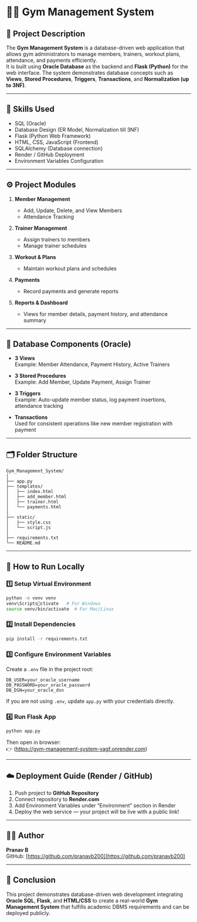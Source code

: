 
# 🏋️‍♂️ Gym Management System

## 📘 Project Description
The **Gym Management System** is a database-driven web application that allows gym administrators to manage members, trainers, workout plans, attendance, and payments efficiently.  
It is built using **Oracle Database** as the backend and **Flask (Python)** for the web interface. The system demonstrates database concepts such as **Views**, **Stored Procedures**, **Triggers**, **Transactions**, and **Normalization (up to 3NF)**.

---

## 🧠 Skills Used
- SQL (Oracle)
- Database Design (ER Model, Normalization till 3NF)
- Flask (Python Web Framework)
- HTML, CSS, JavaScript (Frontend)
- SQLAlchemy (Database connection)
- Render / GitHub Deployment
- Environment Variables Configuration

---

## ⚙️ Project Modules
1. **Member Management**
   - Add, Update, Delete, and View Members
   - Attendance Tracking

2. **Trainer Management**
   - Assign trainers to members
   - Manage trainer schedules

3. **Workout & Plans**
   - Maintain workout plans and schedules

4. **Payments**
   - Record payments and generate reports

5. **Reports & Dashboard**
   - Views for member details, payment history, and attendance summary

---

## 🧩 Database Components (Oracle)
- **3 Views**  
  Example: Member Attendance, Payment History, Active Trainers

- **3 Stored Procedures**  
  Example: Add Member, Update Payment, Assign Trainer

- **3 Triggers**  
  Example: Auto-update member status, log payment insertions, attendance tracking

- **Transactions**  
  Used for consistent operations like new member registration with payment

---

## 🗂️ Folder Structure
```
Gym_Management_System/
│
├── app.py
├── templates/
│   ├── index.html
│   ├── add_member.html
│   ├── trainer.html
│   └── payments.html
│
├── static/
│   ├── style.css
│   └── script.js
│
├── requirements.txt
└── README.md
```

---

## 🚀 How to Run Locally

### 1️⃣ Setup Virtual Environment
```bash
python -m venv venv
venv\Scriptsctivate   # For Windows
source venv/bin/activate  # For Mac/Linux
```

### 2️⃣ Install Dependencies
```bash
pip install -r requirements.txt
```

### 3️⃣ Configure Environment Variables
Create a `.env` file in the project root:
```
DB_USER=your_oracle_username
DB_PASSWORD=your_oracle_password
DB_DSN=your_oracle_dsn
```
If you are not using `.env`, update `app.py` with your credentials directly.

### 4️⃣ Run Flask App
```bash
python app.py
```

Then open in browser:  
👉 (https://gym-management-system-vagf.onrender.com)

---

## ☁️ Deployment Guide (Render / GitHub)

1. Push project to **GitHub Repository**
2. Connect repository to **Render.com**
3. Add Environment Variables under “Environment” section in Render
4. Deploy the web service — your project will be live with a public link!

---

## 👨‍💻 Author
**Pranav B**  
GitHub: [https://github.com/pranavb200](https://github.com/pranavb200)

---

## 🏁 Conclusion
This project demonstrates database-driven web development integrating **Oracle SQL**, **Flask**, and **HTML/CSS** to create a real-world **Gym Management System** that fulfills academic DBMS requirements and can be deployed publicly.
